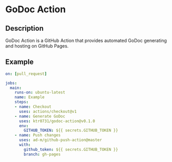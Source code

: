 # GoDoc Action

## Description
GoDoc Action is a GitHub Action that provides automated GoDoc generating and hosting on GitHub Pages.

## Example
```yaml
on: [pull_request]

jobs:
  main:
    runs-on: ubuntu-latest
    name: Example
    steps:
    - name: Checkout
      uses: actions/checkout@v1
    - name: Generate GoDoc
      uses: ktr0731/godoc-action@v0.1.0
      env:
        GITHUB_TOKEN: ${{ secrets.GITHUB_TOKEN }}
    - name: Push changes
      uses: ad-m/github-push-action@master
      with:
        github_token: ${{ secrets.GITHUB_TOKEN }}
        branch: gh-pages
```
